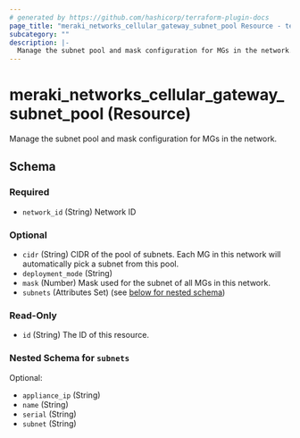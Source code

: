 ```yaml
---
# generated by https://github.com/hashicorp/terraform-plugin-docs
page_title: "meraki_networks_cellular_gateway_subnet_pool Resource - terraform-provider-meraki"
subcategory: ""
description: |-
  Manage the subnet pool and mask configuration for MGs in the network.
---
```


# meraki_networks_cellular_gateway_subnet_pool (Resource)

Manage the subnet pool and mask configuration for MGs in the network.



<!-- schema generated by tfplugindocs -->
## Schema

### Required

- `network_id` (String) Network ID

### Optional

- `cidr` (String) CIDR of the pool of subnets. Each MG in this network will automatically pick a subnet from this pool.
- `deployment_mode` (String)
- `mask` (Number) Mask used for the subnet of all MGs in this network.
- `subnets` (Attributes Set) (see [below for nested schema](#nestedatt--subnets))

### Read-Only

- `id` (String) The ID of this resource.

<a id="nestedatt--subnets"></a>
### Nested Schema for `subnets`

Optional:

- `appliance_ip` (String)
- `name` (String)
- `serial` (String)
- `subnet` (String)
